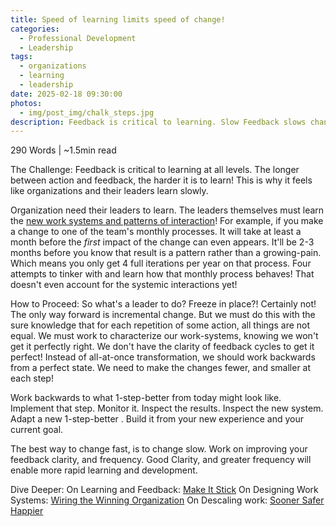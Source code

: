 ```yaml
---
title: Speed of learning limits speed of change!
categories:
  - Professional Development
  - Leadership
tags:
  - organizations
  - learning
  - leadership
date: 2025-02-18 09:30:00
photos: 
  - img/post_img/chalk_steps.jpg
description: Feedback is critical to learning. Slow Feedback slows change. So how do can we change faster!?
---
```


290 Words | ~1.5min read

The Challenge:
Feedback is critical to learning at all levels. The longer between action and feedback, the harder it is to learn! This is why it feels like organizations and their leaders learn slowly.

Organization need their leaders to learn. The leaders themselves must learn the [new work systems and patterns of interaction](/blog/fix-broken-work-system/)! For example, if you make a change to one of the team's monthly processes. It will take at least a month before the _first_ impact of the change can even appears. It'll be 2-3 months before you know that result is a pattern rather than a growing-pain. Which means you only get 4 full iterations per year on that process. Four attempts to tinker with and learn how that monthly process behaves! That doesn't even account for the systemic interactions yet!

How to Proceed:
So what's a leader to do? Freeze in place?! Certainly not! The only way forward is incremental change. But we must do this with the sure knowledge that for each repetition of some action, all things are not equal. We must work to characterize our work-systems, knowing we won't get it perfectly right. We don't have the clarity of feedback cycles to get it perfect! Instead of all-at-once transformation, we should work backwards from a perfect state. We need to make the changes fewer, and smaller at each step!

Work backwards to what 1-step-better from today might look like.
Implement that step.
Monitor it.
Inspect the results.
Inspect the new system.
Adapt a new 1-step-better .
Build it from your new experience and your current goal.

The best way to change fast, is to change slow.
Work on improving your feedback clarity, and frequency. Good Clarity, and greater frequency will enable more rapid learning and development.

Dive Deeper:
On Learning and Feedback: [Make It Stick](https://www.amazon.com/Make-Stick-Science-Successful-Learning/dp/0674729013)
On Designing Work Systems: [Wiring the Winning Organization](https://www.amazon.com/Wiring-Winning-Organization-Slowification-Simplification/dp/1950508420/)
On Descaling work: [Sooner Safer Happier](https://www.amazon.com/Sooner-Safer-Happier-Patterns-Antipatterns/dp/1942788916)